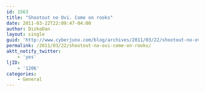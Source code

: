 ```yaml
---
id: 1563
title: "Shootout no Ovi. Come on rooks"
date: 2011-03-22T22:09:47-04:00
author: DizkoDan
layout: single
guid: 'http://www.cyberjunx.com/blog/archives/2011/03/22/shootout-no-ovi-come-on-rooks/'
permalink: /2011/03/22/shootout-no-ovi-come-on-rooks/
aktt_notify_twitter:
    - 'yes'
ljID:
    - '1206'
categories:
    - General
---
```


<div class="posterous_autopost"></div>